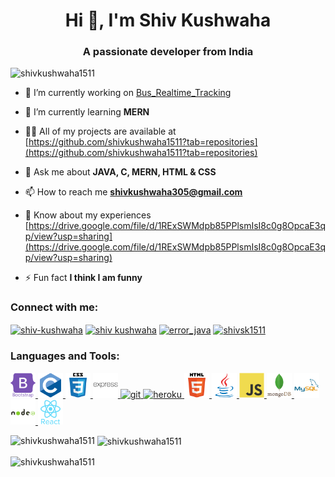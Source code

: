 <h1 align="center">Hi 👋, I'm Shiv Kushwaha</h1>
<h3 align="center">A passionate developer from India</h3>

<p align="left"> <img src="https://komarev.com/ghpvc/?username=shivkushwaha1511&label=Profile%20views&color=0e75b6&style=flat" alt="shivkushwaha1511" /> </p>

- 🔭 I’m currently working on [Bus_Realtime_Tracking](https://github.com/shivkushwaha1511/Bus_Realtime_Tracking)

- 🌱 I’m currently learning **MERN**

- 👨‍💻 All of my projects are available at [https://github.com/shivkushwaha1511?tab=repositories](https://github.com/shivkushwaha1511?tab=repositories)

- 💬 Ask me about **JAVA, C, MERN, HTML & CSS**

- 📫 How to reach me **shivkushwaha305@gmail.com**

- 📄 Know about my experiences [https://drive.google.com/file/d/1RExSWMdpb85PPlsmIsI8c0g8OpcaE3qp/view?usp=sharing](https://drive.google.com/file/d/1RExSWMdpb85PPlsmIsI8c0g8OpcaE3qp/view?usp=sharing)

- ⚡ Fun fact **I think I am funny**

<h3 align="left">Connect with me:</h3>
<p align="left">
<a href="https://linkedin.com/in/shiv-kushwaha" target="blank"><img align="center" src="https://raw.githubusercontent.com/rahuldkjain/github-profile-readme-generator/master/src/images/icons/Social/linked-in-alt.svg" alt="shiv-kushwaha" height="30" width="40" /></a>
<a href="https://fb.com/shiv kushwaha" target="blank"><img align="center" src="https://raw.githubusercontent.com/rahuldkjain/github-profile-readme-generator/master/src/images/icons/Social/facebook.svg" alt="shiv kushwaha" height="30" width="40" /></a>
<a href="https://instagram.com/error_java" target="blank"><img align="center" src="https://raw.githubusercontent.com/rahuldkjain/github-profile-readme-generator/master/src/images/icons/Social/instagram.svg" alt="error_java" height="30" width="40" /></a>
<a href="https://www.leetcode.com/shivsk1511" target="blank"><img align="center" src="https://raw.githubusercontent.com/rahuldkjain/github-profile-readme-generator/master/src/images/icons/Social/leet-code.svg" alt="shivsk1511" height="30" width="40" /></a>
</p>

<h3 align="left">Languages and Tools:</h3>
<p align="left"> <a href="https://getbootstrap.com" target="_blank" rel="noreferrer"> <img src="https://raw.githubusercontent.com/devicons/devicon/master/icons/bootstrap/bootstrap-plain-wordmark.svg" alt="bootstrap" width="40" height="40"/> </a> <a href="https://www.cprogramming.com/" target="_blank" rel="noreferrer"> <img src="https://raw.githubusercontent.com/devicons/devicon/master/icons/c/c-original.svg" alt="c" width="40" height="40"/> </a> <a href="https://www.w3schools.com/css/" target="_blank" rel="noreferrer"> <img src="https://raw.githubusercontent.com/devicons/devicon/master/icons/css3/css3-original-wordmark.svg" alt="css3" width="40" height="40"/> </a> <a href="https://expressjs.com" target="_blank" rel="noreferrer"> <img src="https://raw.githubusercontent.com/devicons/devicon/master/icons/express/express-original-wordmark.svg" alt="express" width="40" height="40"/> </a> <a href="https://git-scm.com/" target="_blank" rel="noreferrer"> <img src="https://www.vectorlogo.zone/logos/git-scm/git-scm-icon.svg" alt="git" width="40" height="40"/> </a> <a href="https://heroku.com" target="_blank" rel="noreferrer"> <img src="https://www.vectorlogo.zone/logos/heroku/heroku-icon.svg" alt="heroku" width="40" height="40"/> </a> <a href="https://www.w3.org/html/" target="_blank" rel="noreferrer"> <img src="https://raw.githubusercontent.com/devicons/devicon/master/icons/html5/html5-original-wordmark.svg" alt="html5" width="40" height="40"/> </a> <a href="https://www.java.com" target="_blank" rel="noreferrer"> <img src="https://raw.githubusercontent.com/devicons/devicon/master/icons/java/java-original.svg" alt="java" width="40" height="40"/> </a> <a href="https://developer.mozilla.org/en-US/docs/Web/JavaScript" target="_blank" rel="noreferrer"> <img src="https://raw.githubusercontent.com/devicons/devicon/master/icons/javascript/javascript-original.svg" alt="javascript" width="40" height="40"/> </a> <a href="https://www.mongodb.com/" target="_blank" rel="noreferrer"> <img src="https://raw.githubusercontent.com/devicons/devicon/master/icons/mongodb/mongodb-original-wordmark.svg" alt="mongodb" width="40" height="40"/> </a> <a href="https://www.mysql.com/" target="_blank" rel="noreferrer"> <img src="https://raw.githubusercontent.com/devicons/devicon/master/icons/mysql/mysql-original-wordmark.svg" alt="mysql" width="40" height="40"/> </a> <a href="https://nodejs.org" target="_blank" rel="noreferrer"> <img src="https://raw.githubusercontent.com/devicons/devicon/master/icons/nodejs/nodejs-original-wordmark.svg" alt="nodejs" width="40" height="40"/> </a> <a href="https://reactjs.org/" target="_blank" rel="noreferrer"> <img src="https://raw.githubusercontent.com/devicons/devicon/master/icons/react/react-original-wordmark.svg" alt="react" width="40" height="40"/> </a> </p>

<p><img align="left" src="https://github-readme-stats.vercel.app/api/top-langs?username=shivkushwaha1511&show_icons=true&locale=en&layout=compact" alt="shivkushwaha1511" /></p>

<p>&nbsp;<img align="center" src="https://github-readme-stats.vercel.app/api?username=shivkushwaha1511&show_icons=true&locale=en" alt="shivkushwaha1511" /></p>

<p><img align="center" src="https://github-readme-streak-stats.herokuapp.com/?user=shivkushwaha1511&" alt="shivkushwaha1511" /></p>
